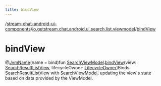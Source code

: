 ```yaml
---
title: bindView
---
```

/[stream-chat-android-ui-components](../index.md)/[io.getstream.chat.android.ui.search.list.viewmodel](index.md)/[bindView](bindView.md)  
  
  
  
# bindView  
@[JvmName](https://kotlinlang.org/api/latest/jvm/stdlib/kotlin.jvm/-jvm-name/index.html)(name = bind)fun [SearchViewModel](SearchViewModel/index.md).[bindView](bindView.md)(view: [SearchResultListView](../io.getstream.chat.android.ui.search.list/SearchResultListView/index.md), lifecycleOwner: [LifecycleOwner](https://developer.android.com/reference/kotlin/androidx/lifecycle/LifecycleOwner.html))Binds [SearchResultListView](../io.getstream.chat.android.ui.search.list/SearchResultListView/index.md) with [SearchViewModel](SearchViewModel/index.md), updating the view's state based on data provided by the ViewModel.
